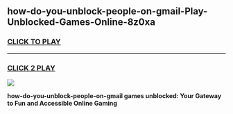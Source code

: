 
## how-do-you-unblock-people-on-gmail-Play-Unblocked-Games-Online-8z0xa
<h3>
<a href="https://premium76.site?title=how-do-you-unblock-people-on-gmail&ref=25A">CLICK TO PLAY</a></h3>
<hr>

<h3>
<a href="https://premium76.site?title=how-do-you-unblock-people-on-gmail&ref=25A">CLICK 2 PLAY</a>
  
</h3>

<a href="https://premium76.site?title=how-do-you-unblock-people-on-gmail&ref=25A"><img src="https://clearcache.store/games.png"></a>


**how-do-you-unblock-people-on-gmail games unblocked: Your Gateway to Fun and Accessible Online Gaming**
